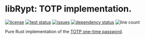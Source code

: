 # libRypt: TOTP implementation.

[![license](https://img.shields.io/github/license/librypt/librypt-totp)](https://www.github.com/librypt/librypt-totp/LICENSE)
[![test status](https://img.shields.io/github/actions/workflow/status/librypt/librypt-totp/rust.yml)](https://www.github.com/librypt/librypt-totp/actions)
[![issues](https://img.shields.io/github/issues/librypt/librypt-totp)](https://www.github.com/librypt/librypt-totp/issues)
[![dependency status](https://deps.rs/repo/github/librypt/librypt-totp/status.svg)](https://deps.rs/repo/github/librypt/librypt-totp)
![line count](https://img.shields.io/tokei/lines/github/librypt/librypt-totp)

Pure Rust implementation of the [TOTP one-time password](https://en.wikipedia.org/wiki/Time-based_one-time_password).
